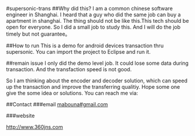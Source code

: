 #supersonic-trans
##Why did this?
I am a common chinese software engineer in Shanghai. I heard that a guy who did the same job can buy a apartment in shanghai. The thing should not be like this.This tech should be open for everyone. So I did a small job to study this.
And I will do the job timely but not guarantee。

##How to run
This is a demo for android devices transaction thru supersonic.
You can import the project to Eclipse and run it.

##remain issue
I only did the demo level job. It could lose some data during transaction. And the transfaction speed is not good.


So I am thinking about the encoder and decoder solution, which can speed up the transaction and improve the transferring qualitiy.
Hope some one give the some idea or solutions. You can reach me via:

##Contact
###email
<a href="mailto:mabouna@gmail.com">mabouna#gmail.com</a> 

###website
 
<a href="http://">http://www.360jns.com</url>
